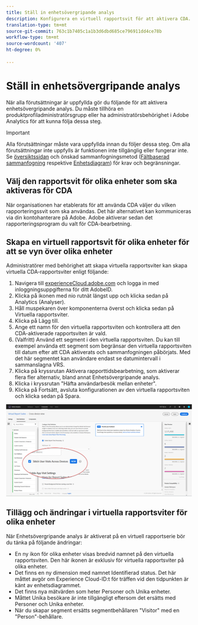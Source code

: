```yaml
---
title: Ställ in enhetsövergripande analys
description: Konfigurera en virtuell rapportsvit för att aktivera CDA.
translation-type: tm+mt
source-git-commit: 763c1b7405c1a1b3d6dbd685ce796911dd4ce78b
workflow-type: tm+mt
source-wordcount: '407'
ht-degree: 0%

---
```



# Ställ in enhetsövergripande analys

När alla förutsättningar är uppfyllda gör du följande för att aktivera enhetsövergripande analys. Du måste tillhöra en produktprofiladministratörsgrupp eller ha administratörsbehörighet i Adobe Analytics för att kunna följa dessa steg.

>[!IMPORTANT]
>
>Alla förutsättningar måste vara uppfyllda innan du följer dessa steg. Om alla förutsättningar inte uppfylls är funktionen inte tillgänglig eller fungerar inte. Se [översiktssidan](overview.md) och önskad sammanfogningsmetod ([Fältbaserad sammanfogning](field-based-stitching.md) respektive [Enhetsdiagram](device-graph.md)) för krav och begränsningar.

## Välj den rapportsvit för olika enheter som ska aktiveras för CDA

När organisationen har etablerats för att använda CDA väljer du vilken rapporteringssvit som ska användas. Det här alternativet kan kommuniceras via din kontohanterare på Adobe. Adobe aktiverar sedan det rapporteringsprogram du valt för CDA-bearbetning.

## Skapa en virtuell rapportsvit för olika enheter för att se vyn över olika enheter

Administratörer med behörighet att skapa virtuella rapportsviter kan skapa virtuella CDA-rapportsviter enligt följande:

1. Navigera till [experienceCloud.adobe.com](https://experiencecloud.adobe.com) och logga in med inloggningsuppgifterna för ditt AdobeID.
2. Klicka på ikonen med nio rutnät längst upp och klicka sedan på Analytics (Analyser).
3. Håll muspekaren över komponenterna överst och klicka sedan på Virtuella rapportsviter.
4. Klicka på Lägg till.
5. Ange ett namn för den virtuella rapportsviten och kontrollera att den CDA-aktiverade rapportsviten är vald.
6. (Valfritt) Använd ett segment i den virtuella rapportsviten. Du kan till exempel använda ett segment som begränsar den virtuella rapportsviten till datum efter att CDA aktiverats och sammanfogningen påbörjats. Med det här segmentet kan användare endast se datumintervall i sammanslagna VRS.
7. Klicka på kryssrutan Aktivera rapporttidsbearbetning, som aktiverar flera fler alternativ, bland annat Enhetsövergripande analys.
8. Klicka i kryssrutan &quot;Häfta användarbesök mellan enheter&quot;.
9. Klicka på Fortsätt, avsluta konfigurationen av den virtuella rapportsviten och klicka sedan på Spara.

![CDA-kryssruta](assets/cda-checkbox.png)

## Tillägg och ändringar i virtuella rapportsviter för olika enheter

När Enhetsövergripande analys är aktiverat på en virtuell rapportserie bör du tänka på följande ändringar:

* En ny ikon för olika enheter visas bredvid namnet på den virtuella rapportsviten. Den här ikonen är exklusiv för virtuella rapportsviter på olika enheter.
* Det finns en ny dimension med namnet Identifierad status. Det här måttet avgör om Experience Cloud-ID:t för träffen vid den tidpunkten är känt av enhetsdiagrammet.
* Det finns nya mätvärden som heter Personer och Unika enheter.
* Måttet Unika besökare är inte tillgängligt eftersom det ersätts med Personer och Unika enheter.
* När du skapar segment ersätts segmentbehållaren &quot;Visitor&quot; med en &quot;Person&quot;-behållare.
